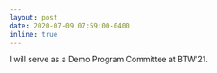 ```yaml
---
layout: post
date: 2020-07-09 07:59:00-0400
inline: true
---
```


I will serve as a Demo Program Committee at BTW'21.
